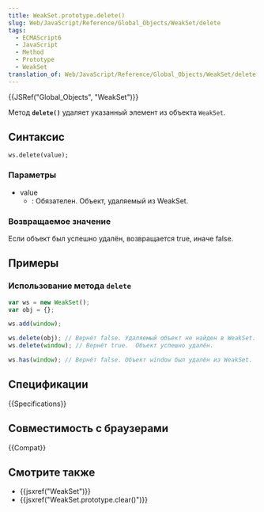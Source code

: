 ```yaml
---
title: WeakSet.prototype.delete()
slug: Web/JavaScript/Reference/Global_Objects/WeakSet/delete
tags:
  - ECMAScript6
  - JavaScript
  - Method
  - Prototype
  - WeakSet
translation_of: Web/JavaScript/Reference/Global_Objects/WeakSet/delete
---
```


{{JSRef("Global_Objects", "WeakSet")}}

Метод **`delete()`** удаляет указанный элемент из объекта `WeakSet`.

## Синтаксис

```
ws.delete(value);
```

### Параметры

- value
  - : Обязателен. Объект, удаляемый из WeakSet.

### Возвращаемое значение

Если объект был успешно удалён, возвращается true, иначе false.

## Примеры

### Использование метода `delete`

```js
var ws = new WeakSet();
var obj = {};

ws.add(window);

ws.delete(obj); // Вернёт false. Удаляемый объект не найден в WeakSet.
ws.delete(window); // Вернёт true.  Объект успешно удалён.

ws.has(window); // Вернёт false. Объект window был удалён из WeakSet.
```

## Спецификации

{{Specifications}}

## Совместимость с браузерами

{{Compat}}

## Смотрите также

- {{jsxref("WeakSet")}}
- {{jsxref("WeakSet.prototype.clear()")}}
